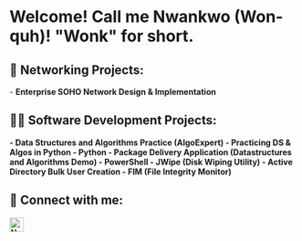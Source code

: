 <h1>Welcome! Call me Nwankwo (Won-quh)! "Wonk" for short. <br/></h1>


<h2>🔌 Networking Projects:</h2>
- <b>Enterprise SOHO Network Design & Implementation<b/>


<h2>👨‍💻 Software Development Projects:</h2>
- <b>Data Structures and Algorithms Practice (AlgoExpert)</b>
  -  Practicing DS & Algos in Python
- <b>Python</b>
  - Package Delivery Application (Datastructures and Algorithms Demo)
- <b>PowerShell</b>
  - JWipe (Disk Wiping Utility)
  - Active Directory Bulk User Creation
  - FIM (File Integrity Monitor)






<h2> 🤳 Connect with me:</h2>

[<img align="left" alt="Nwankwo-Ikechi Kanu Nwankwo | LinkedIn" width="25px" src="https://cdn.jsdelivr.net/npm/simple-icons@v3/icons/linkedin.svg" />][linkedin]

[linkedin]: https://www.linkedin.com/in/nwankwo-ikechi-kanu-nwankwo-a75112187
<!--
**nwankwo-ikechi/nwankwo-ikechi** is a ✨ _special_ ✨ repository because its `README.md` (this file) appears on your GitHub profile.

Here are some ideas to get you started:

- 🔭 I’m currently working on ...
- 🌱 I’m currently learning ...
- 👯 I’m looking to collaborate on ...
- 🤔 I’m looking for help with ...
- 💬 Ask me about ...
- 📫 How to reach me: ...
- 😄 Pronouns: ...
- ⚡ Fun fact: ...
-->
